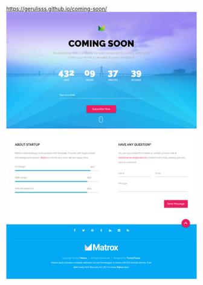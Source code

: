 https://gerulisss.github.io/coming-soon/
![alt text](https://github.com/gerulisss/coming-soon/blob/master/coming-soon.png)

